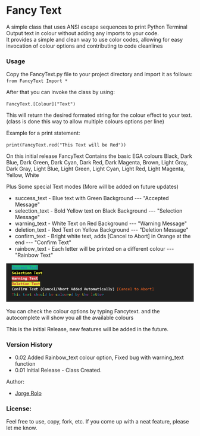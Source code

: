 # Fancy Text
<p>A simple class that uses ANSI escape sequences to print Python Terminal Output text in colour without adding any imports to your code.<br>
It provides a simple and clean way to use color codes, allowing for easy invocation of colour options and contributing to code cleanlines<br>

### Usage

Copy the FancyText.py file to your project directory and import it as follows:<br>
`from FancyText Import *`

After that you can invoke the class by using:

`FancyText.[Colour]("Text")`

This will return the desired formated string for the colour effect to your text. 
(class is done this way to allow multiple colours options per line)

Example for a print statement:

`print(FancyText.red("This Text will be Red"))`

On this initial release FancyText Contains the basic EGA colours
Black, Dark Blue, Dark Green, Dark Cyan, Dark Red, Dark Magenta, Brown, Light Gray, Dark Gray, Light Blue, Light Green, Light Cyan, Light Red, Light Magenta, Yellow, White

Plus Some special Text modes (More will be added on future updates)

* success_text   - Blue text with Green Background                                 --- "Accepted Message"
* selection_text - Bold Yellow text on Black Background                            --- "Selection Message"
* warning_text   - White Text on Red Background                                    --- "Warning Message"
* deletion_text  - Red Text on Yellow Background                                   --- "Deletion Message"
* confirm_text   - Bright white text, adds [Cancel to Abort] in Orange at the end  --- "Confirm Text"
* rainbow_text   - Each letter will be printed on a different colour               --- "Rainbow Text"

![Special Text](docs/special_text.png)

You can check the colour options by typing Fancytext. and the autocomplete will show you all the available colours

This is the initial Release, new features will be added in the future.

### Version History

* 0.02 Added Rainbow_text colour option, Fixed bug with warning_text function
* 0.01 Initial Release - Class Created.


Author:
* [Jorge Rolo](https://github.com/JRoloS)


### License: 
Feel free to use, copy, fork, etc. If you come up with a neat feature, please let me know.

